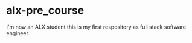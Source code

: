 # alx-pre_course
I'm now an ALX student this is my first respository as full stack software engineer
